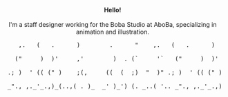 
<p align="center">
  <b> Hello! </b> <br> <br>
  I'm a staff designer working for the Boba Studio at AboBa, specializing in animation and illustration.<br>
  <pre>
    ,.   (   .      )        .      "    ,.   (   .      )        .      "<br>
   ("     )  )'     ,'        )  . (`     '`   ("     )  )'     ,'        )  . (`     '`<br>
 .; )  ' (( (" )    ;(,     ((  (  ;)  "  )" .; )  ' (( (" )    ;(,     ((  (  ;)  "  )"<br>
 _"., ,._'_.,)_(..,( . )_  _' )_') (. _..( '.. _"., ,._'_.,)_(..,( . )_  _' )_') (. _..( '..<br>
</pre>
